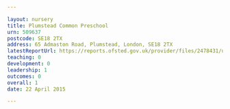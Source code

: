 ```yaml
---

layout: nursery
title: Plumstead Common Preschool
urn: 509637
postcode: SE18 2TX
address: 65 Admaston Road, Plumstead, London, SE18 2TX
latestReportUrl: https://reports.ofsted.gov.uk/provider/files/2478431/urn/509637.pdf
teaching: 0
development: 0
leadership: 1
outcomes: 0
overall: 1
date: 22 April 2015

---
```

